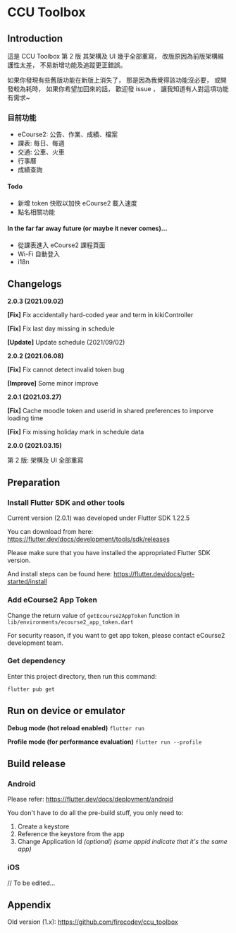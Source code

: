 # CCU Toolbox
## Introduction
這是 CCU Toolbox 第 2 版
其架構及 UI 幾乎全部重寫，
改版原因為前版架構維護性太差，
不易新增功能及追蹤更正錯誤。

如果你發現有些舊版功能在新版上消失了，
那是因為我覺得該功能沒必要，
或開發較為耗時，
如果你希望加回來的話，
歡迎發 issue ，
讓我知道有人對這項功能有需求~

### 目前功能
* eCourse2: 公告、作業、成績、檔案
* 課表: 每日、每週
* 交通: 公車、火車
* 行事曆
* 成績查詢

#### Todo
* 新增 token 快取以加快 eCourse2 載入速度
* 點名相關功能

#### In the far far away future (or maybe it never comes)...
* 從課表進入 eCourse2 課程頁面
* Wi-Fi 自動登入
* i18n

## Changelogs

**2.0.3 (2021.09.02)**

**[Fix]** Fix accidentally hard-coded year and term in kikiController

**[Fix]** Fix last day missing in schedule

**[Update]** Update schedule (2021/09/02)

**2.0.2 (2021.06.08)**

**[Fix]** Fix cannot detect invalid token bug

**[Improve]** Some minor improve

**2.0.1 (2021.03.27)**

**[Fix]** Cache moodle token and userid in shared preferences to imporve loading time

**[Fix]** Fix missing holiday mark in schedule data

**2.0.0 (2021.03.15)**

第 2 版: 架構及 UI 全部重寫

## Preparation

### Install Flutter SDK and other tools
Current version (2.0.1) was developed under Flutter SDK 1.22.5

You can download from here:
https://flutter.dev/docs/development/tools/sdk/releases

Please make sure that you have installed the appropriated Flutter SDK version.

And install steps can be found here:
https://flutter.dev/docs/get-started/install

### Add eCourse2 App Token

Change the return value of `getEcourse2AppToken` function in `lib/environments/ecourse2_app_token.dart`

For security reason, if you want to get app token, please contact eCourse2 development team.

### Get dependency

Enter this project directory, then run this command:

`flutter pub get`

## Run on device or emulator
**Debug mode (hot reload enabled)**
`flutter run`

**Profile mode (for performance evaluation)**
`flutter run --profile`

## Build release

### Android
Please refer:
https://flutter.dev/docs/deployment/android

You don't have to do all the pre-build stuff, you only need to:
1. Create a keystore
2. Reference the keystore from the app
3. Change Application Id *(optional) (same appid indicate that it's the same app)*

### iOS
// To be edited...

## Appendix
Old version (1.x):
https://github.com/firecodev/ccu_toolbox
